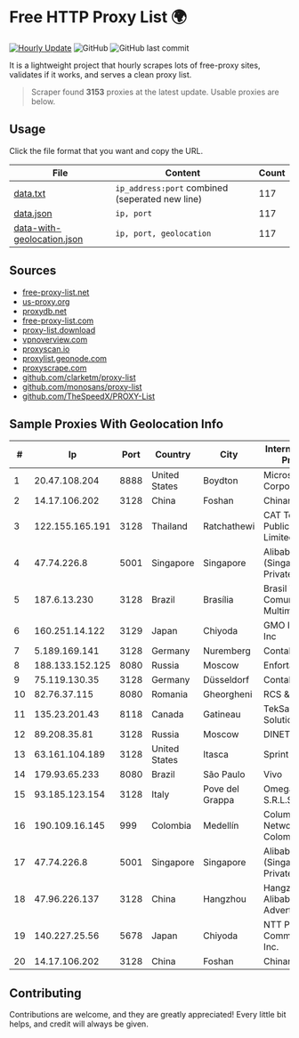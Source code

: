 
# Free HTTP Proxy List 🌍

[![Hourly Update](https://github.com/mertguvencli/http-proxy-list/actions/workflows/main.yml/badge.svg?branch=main)](https://github.com/mertguvencli/http-proxy-list/actions/workflows/main.yml)
![GitHub](https://img.shields.io/github/license/mertguvencli/http-proxy-list)
![GitHub last commit](https://img.shields.io/github/last-commit/mertguvencli/http-proxy-list)

It is a lightweight project that hourly scrapes lots of free-proxy sites, validates if it works, and serves a clean proxy list.


> Scraper found **3153** proxies at the latest update. Usable proxies are below.

## Usage

Click the file format that you want and copy the URL.


|File|Content|Count|
|----|-------|-----|
|[data.txt](https://raw.githubusercontent.com/mertguvencli/http-proxy-list/main/proxy-list/data.txt)|`ip_address:port` combined (seperated new line)|117|
|[data.json](https://raw.githubusercontent.com/mertguvencli/http-proxy-list/main/proxy-list/data.json)|`ip, port`|117|
|[data-with-geolocation.json](https://raw.githubusercontent.com/mertguvencli/http-proxy-list/main/proxy-list/data-with-geolocation.json)|`ip, port, geolocation`|117|

## Sources

* [free-proxy-list.net](https://free-proxy-list.net)
* [us-proxy.org](https://www.us-proxy.org)
* [proxydb.net](http://proxydb.net)
* [free-proxy-list.com](https://free-proxy-list.com/?page=&port=&type%5B%5D=http&type%5B%5D=https&up_time=0&search=Search)
* [proxy-list.download](https://www.proxy-list.download/HTTP)
* [vpnoverview.com](https://vpnoverview.com/privacy/anonymous-browsing/free-proxy-servers)
* [proxyscan.io](https://www.proxyscan.io)
* [proxylist.geonode.com](https://proxylist.geonode.com/api/proxy-list?limit=300&page=1&sort_by=lastChecked&sort_type=desc&protocols=http,https)
* [proxyscrape.com](https://api.proxyscrape.com/v2/?request=displayproxies&protocol=http&timeout=10000&country=all&ssl=all&anonymity=all)
* [github.com/clarketm/proxy-list](https://raw.githubusercontent.com/clarketm/proxy-list/master/proxy-list-raw.txt)
* [github.com/monosans/proxy-list](https://raw.githubusercontent.com/monosans/proxy-list/main/proxies/http.txt)
* [github.com/TheSpeedX/PROXY-List](https://raw.githubusercontent.com/TheSpeedX/PROXY-List/master/http.txt)


## Sample Proxies With Geolocation Info

|#|Ip|Port|Country|City|Internet Service Provider|
|-|--|----|-------|----|-------------------------|
|1|20.47.108.204|8888|United States|Boydton|Microsoft Corporation|
|2|14.17.106.202|3128|China|Foshan|Chinanet|
|3|122.155.165.191|3128|Thailand|Ratchathewi|CAT Telecom Public Company Limited|
|4|47.74.226.8|5001|Singapore|Singapore|Alibaba Cloud (Singapore) Private Limited|
|5|187.6.13.230|3128|Brazil|Brasília|Brasil Telecom Comunicacao Multimidia S.A|
|6|160.251.14.122|3129|Japan|Chiyoda|GMO Internet, Inc|
|7|5.189.169.141|3128|Germany|Nuremberg|Contabo GmbH|
|8|188.133.152.125|8080|Russia|Moscow|Enforta-MSK|
|9|75.119.130.35|3128|Germany|Düsseldorf|Contabo GmbH|
|10|82.76.37.115|8080|Romania|Gheorgheni|RCS & RDS|
|11|135.23.201.43|8118|Canada|Gatineau|TekSavvy Solutions, Inc.|
|12|89.208.35.81|3128|Russia|Moscow|DINET-HOSTING|
|13|63.161.104.189|3128|United States|Itasca|Sprint|
|14|179.93.65.233|8080|Brazil|São Paulo|Vivo|
|15|93.185.123.154|3128|Italy|Pove del Grappa|Omegacom S.R.L.S.|
|16|190.109.16.145|999|Colombia|Medellín|Columbus Networks Colombia|
|17|47.74.226.8|5001|Singapore|Singapore|Alibaba Cloud (Singapore) Private Limited|
|18|47.96.226.137|3128|China|Hangzhou|Hangzhou Alibaba Advertising Co|
|19|140.227.25.56|5678|Japan|Chiyoda|NTT PC Communications, Inc.|
|20|14.17.106.202|3128|China|Foshan|Chinanet|



## Contributing

Contributions are welcome, and they are greatly appreciated! Every
little bit helps, and credit will always be given.

